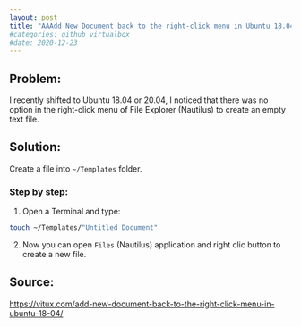 ```yaml
---
layout: post
title: "AAAdd New Document back to the right-click menu in Ubuntu 18.04 or Ubuntu 20.04"
#categories: github virtualbox
#date: 2020-12-23
---
```




## Problem:
I recently shifted to Ubuntu 18.04 or 20.04, I noticed that there was no option in the right-click menu of File Explorer (Nautilus) to create an empty text file. 

## Solution:
Create a file into `~/Templates` folder.

### Step by step:
1. Open a Terminal and type:
```bash
touch ~/Templates/"Untitled Document"
```

2. Now you can open `Files` (Nautilus) application and right clic button to create a new file.


## Source:
<https://vitux.com/add-new-document-back-to-the-right-click-menu-in-ubuntu-18-04/>
